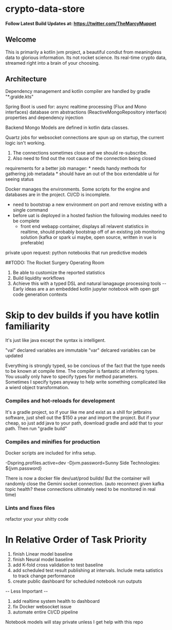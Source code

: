 # crypto-data-store


#### Follow Latest Build Updates at: https://twitter.com/TheMarcyMuppet 

## Welcome
This is primarily a kotlin jvm project, a beautiful condiut from meaningless data to glorious information. 
Its not rocket science.
Its real-time crypto data, streamed right into a brain of your choosing. 

## Architecture

Dependency management and kotlin compiler are handled by gradle "*.gralde.kts"

Spring Boot is used for: 
  async realtime processing (Flux and Mono interfaces)
  database orm abstractions (ReactiveMongoRepository interface)
  properties and dependency injection

Backend Mongo Models are defined in kotlin data classes.

Quartz jobs for websocket connections are spun up on startup, the current logic isn't working.  
  1. The connections sometimes close and we should re-subscribe. 
  2. Also need to find out the root cause of the connection being closed

  requirements for a better job manager: 
    * needs handy methods for gathering job metadata 
    * should have an out of the box extendable ui for seeing status
 
 Docker manages the environments. Some scripts for the engine and databases are in the project. CI/CD is incomplete. 
  * need to bootstrap a new environment on port and remove existing with a single command
  * before uat is deployed in a hosted fashion the following modules need to be complete
    * front end webapp container, displays all relavent statistics in realtime, should probably bootstrap off of an existing job monitoring solution
        (kafka or spark ui maybe, open source, written in vue is preferable)
  
 private upon request: python notebooks that run predictive models
 
 ##TODO: The Rocket Surgery Operating Room
  1. Be able to customize the reported statistics
  2. Build liquidity workflows
  3. Achieve this with a typed DSL and natural lanagauge processing tools
    -- Early ideas are a an embedded kotlin jupyter notebook with open gpt code generation contexts
  
# Skip to dev builds if you have kotlin familiarity
It's just like java except the syntax is intelligent.  

"val" declared variables are immutable
"var" delcared variables can be updated

Everything is strongly typed, so be concious of the fact that the type needs to be known at compile time.  The compiler is fantastic at inferring types.  
You usually only have to specify types for method parameters.  
Sometimes I specify types anyway to help write something complicated like a wierd object transformation.  


### Compiles and hot-reloads for development

It's a gradle project, so if your like me and exist as a shill for jetbrains software, just shell out the $150 a year and import the project.
But if your cheap, so just add java to your path, download gradle and add that to your path.  Then run "gradle build" 

### Compiles and minifies for production

Docker scripts are included for infra setup.

-Dspring.profiles.active=dev
-Djvm.password=Sunny Side Technologies: ${jvm.password}

There is now a docker file dev/uat/prod builds! But the container will randomly close the Gemini socket connection.
(auto reconnect given kafka topic health? these connections ultimately need to be monitored in real time)

### Lints and fixes files

refactor your your shitty code

In Relative Order of Task Priority
===================================
1. finish Linear model baseline
2. finish Neural model baseline
3. add K-fold cross validation to test baseline
4. add scheduled test result publishing at intervals. Include meta satistics to track change performance 
5. create public dashboard for scheduled notebook run outputs

-- Less Important --
1. add realtime system health to dashboard
2. fix Docker websocket issue
3. automate entire CI/CD pipeline 

Notebook models will stay private unless I get help with this repo
